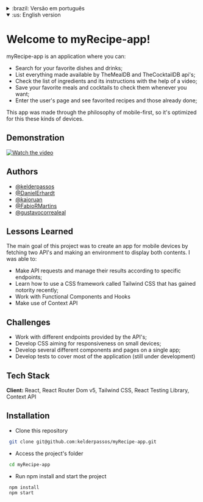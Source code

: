 <details>
  <summary>:brazil: Versão em português</summary>
  
# Bem vindos ao myRecipe-app!

 myRecipe-app é uma aplicação onde você pode: 
 - Procurar por seu prato ou coquetel favorito;
 - Listar tudo disponibilizado pelas api's TheMealDB e TheCocktailDB;
 - Checar a lista de ingredientes e suas instruções com o auxílio de vídeos;
 - Salvar seus pratos e coqueteis favoritos para checá-los sempre que quiser;
 - Acessar sua área de usuário e ver o histórico de receitas preparadas e favoritadas;
 
 Esta aplicação foi feita pensando dispositos móveis especialmente, então ela é otimitizada para estes tipos de aparelhos.


## Demonstração

 [![Watch the video](https://user-images.githubusercontent.com/98183452/190268802-5b92dbb4-4db6-4479-8b39-06aa9bb09fb0.png)](https://user-images.githubusercontent.com/98183452/190267838-d92c0f37-3bec-42dd-9999-3fa2adf0f960.mp4)


## Autores

- [@kelderpassos](https://www.github.com/kelderpassos)
- [@DanielErhardt](https://github.com/DanielErhardt)
- [@kaioruan](https://github.com/kaioruan)
- [@FabioRMartins](https://github.com/FabioRMartins)
- [@gustavocorrealeal](https://github.com/gustavocorrealeal)

## Lições aprendidas

O principal objetivo objetivo deste projeto foi criar uma aplicação voltada para dispositivos móveis
consultando duas api's e fazendo um ambiente para dispor ambos conteúdos. Fui capaz de:
- Fazer requisições às api's e gerenciar os resultados de acordo com endpoints específicos;
- Aprender a usar um framework de CSS chamado Tailwind CSS que tem ganhado notoriedade recentemente;
- Trabalhar com Componentes Funcionais e Hooks;
- Fazer uso de Context API;

## Desafios
- Trabalhar com os diferentes endpoints fornecidos pelas api's;
- Desenvolver CSS voltado para responsividade em dispositivos pequenos;
- Desenvolver diversos componentes e páginas diferentes em uma única aplicação;
- Desenvolver testes para cobrir a maior parte da aplicação (ainda em desenvolvimento);

## Tecnologias:
React, React Router Dom v5, Tailwind CSS, React Testing Library, Context API

## Instalação

- Clone este repositório

```bash
 git clone git@github.com:kelderpassos/myRecipe-app.git  
```
- Acesse a pasta do projeto

```bash
 cd myRecipe-app 
```
- Rode npm install e inicie a aplicação

```bash
 npm install
 npm start
```
    

</details>

<details open>
  <summary>:us: English version</summary>
  
# Welcome to myRecipe-app!

 myRecipe-app is an application where you can: 
 - Search for your favorite dishes and drinks;
 - List everything made available by TheMealDB and TheCocktailDB api's;
 - Check the list of ingredients and its instructions with the help of a video;
 - Save your favorite meals and cocktails to check them whenever you want;
 - Enter the user's page and see favorited recipes and those already done;
 
 This app was made through the philosophy of mobile-first, so it's optimized for this these kinds of devices.

## Demonstration

 [![Watch the video](https://user-images.githubusercontent.com/98183452/190268802-5b92dbb4-4db6-4479-8b39-06aa9bb09fb0.png)](https://user-images.githubusercontent.com/98183452/190267838-d92c0f37-3bec-42dd-9999-3fa2adf0f960.mp4)


## Authors

- [@kelderpassos](https://www.github.com/kelderpassos)
- [@DanielErhardt](https://github.com/DanielErhardt)
- [@kaioruan](https://github.com/kaioruan)
- [@FabioRMartins](https://github.com/FabioRMartins)
- [@gustavocorrealeal](https://github.com/gustavocorrealeal)

## Lessons Learned

The main goal of this project was to create an app for mobile devices by fetching two API's 
and making an environment to display both contents. I was able to:
- Make API requests and manage their results according to specific endpoints;
- Learn how to use a CSS framework called Tailwind CSS that has gained notority recently;
- Work with Functional Components and Hooks
- Make use of Context API

## Challenges
- Work with different endpoints provided by the API's;
- Develop CSS aiming for responsiveness on small devices;
- Develop several different components and pages on a single app;
- Develop tests to cover most of the application (still under development)

## Tech Stack

**Client:** React, React Router Dom v5, Tailwind CSS, React Testing Library, Context API

## Installation

- Clone this repository

```bash
 git clone git@github.com:kelderpassos/myRecipe-app.git  
```
- Access the project's folder

```bash
 cd myRecipe-app 
```
- Run npm install and start the project

```bash
 npm install
 npm start
```
    
